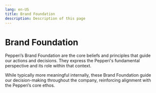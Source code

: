 ```yaml
---
lang: en-US
title: Brand Foundation
description: Description of this page
---
```


# Brand Foundation

Pepperi’s Brand Foundation are the core beliefs and principles that guide our actions and decisions. They express the Pepperi's fundamental perspective and its role within that context. 

While typically more meaningful internally, these Brand Foundation guide our decision-making throughout the company, reinforcing alignment with the Pepperi’s core ethos.